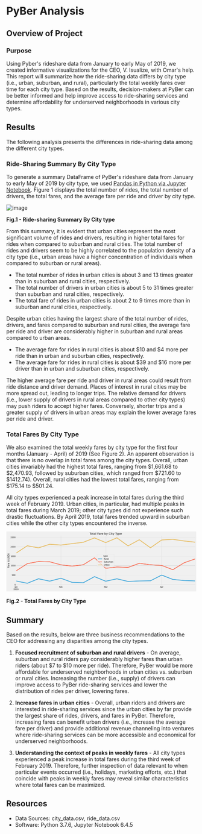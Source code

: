 # PyBer Analysis
## Overview of Project
### Purpose

Using Pyber's rideshare data from January to early May of 2019, we created informative visualizations for the CEO, V. Isualize, with Omar's help. This report will summarize how the ride-sharing data differs by city type (i.e., urban, suburban, and rural), particularly the total weekly fares over time for each city type. Based on the results, decision-makers at PyBer can be better informed and help improve access to ride-sharing services and determine affordability for underserved neighborhoods in various city types. 
## Results

The following analysis presents the differences in ride-sharing data among the different city types.
### Ride-Sharing Summary By City Type

To generate a summary DataFrame of PyBer's rideshare data from January to early May of 2019 by city type, we used [Pandas in Python via Jupyter Notebook](/PyBer_Challenge.ipynb). Figure 1 displays the total number of rides, the total number of drivers, the total fares, and the average fare per ride and driver by city type.

![image](https://user-images.githubusercontent.com/99936542/161407148-fc9c8e3c-62c8-40bd-bd2c-6683fed1cb1d.png)

<b>Fig.1 - Ride-sharing Summary By City type </b>

From this summary, it is evident that urban cities represent the most significant volume of rides and drivers, resulting in higher total fares for rides when compared to suburban and rural cities. The total number of rides and drivers seem to be highly correlated to the population density of a city type (i.e., urban areas have a higher concentration of individuals when compared to suburban or rural areas).
- The total number of rides in urban cities is about 3 and 13 times greater than in suburban and rural cities, respectively. 
- The total number of drivers in urban cities is about 5 to 31 times greater than suburban and rural cities, respectively.
- The total fare of rides in urban cities is about 2 to 9 times more than in suburban and rural cities, respectively.

Despite urban cities having the largest share of the total number of rides, drivers, and fares compared to suburban and rural cities, the average fare per ride and driver are considerably higher in suburban and rural areas compared to urban areas.
- The average fare for rides in rural cities is about $10 and $4 more per ride than in urban and suburban cities, respectively.
- The average fare for rides in rural cities is about $39 and $16 more per driver than in urban and suburban cities, respectively.

 The higher average fare per ride and driver in rural areas could result from ride distance and driver demand. Places of interest in rural cities may be more spread out, leading to longer trips. The relative demand for drivers (i.e., lower supply of drivers in rural areas compared to other city types) may push riders to accept higher fares. Conversely, shorter trips and a greater supply of drivers in urban areas may explain the lower average fares per ride and driver.

### Total Fares By City Type

We also examined the total weekly fares by city type for the first four months (January - April) of 2019 (See Figure 2). An apparent observation is that there is no overlap in total fares among the city types. Overall, urban cities invariably had the highest total fares, ranging from $1,661.68 to $2,470.93, followed by suburban cities, which ranged from $721.60 to $1412.74). Overall, rural cities had the lowest total fares, ranging from $175.14 to $501.24.

All city types experienced a peak increase in total fares during the third week of February 2019. Urban cities, in particular, had multiple peaks in total fares during March 2019; other city types did not experience such drastic fluctuations. By April 2019, total fares trended upward in suburban cities while the other city types encountered the inverse. 

![PyBer_fare_summary](/Analysis/PyBer_fare_summary.png)

<b>Fig.2 - Total Fares by City Type</b>

## Summary

Based on the results, below are three business recommendations to the CEO for addressing any disparities among the city types.

1. **Focused recruitment of suburban and rural drivers** - On average, suburban and rural riders pay considerably higher fares than urban riders (about $7 to $10 more per ride). Therefore, PyBer would be more affordable for underserved neighborhoods in urban cities vs. suburban or rural cities. Increasing the number (i.e., supply) of drivers can improve access to PyBer ride-sharing services and lower the distribution of rides per driver, lowering fares.

2. **Increase fares in urban cities** - Overall, urban riders and drivers are interested in ride-sharing services since the urban cities by far provide the largest share of rides, drivers, and fares in PyBer. Therefore, increasing fares can benefit urban drivers (i.e., increase the average fare per driver) and provide additional revenue channeling into ventures where ride-sharing services can be more accessible and economical for underserved neighborhoods.

3. **Understanding the context of peaks in weekly fares** - All city types experienced a peak increase in total fares during the third week of February 2019. Therefore, further inspection of data relevant to when particular events occurred (i.e., holidays, marketing efforts, etc.) that coincide with peaks in weekly fares may reveal similar characteristics where total fares can be maximized. 
 
## Resources
- Data Sources: city_data.csv, ride_data.csv
- Software: Python 3.7.6, Jupyter Notebook 6.4.5